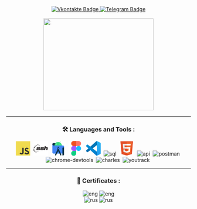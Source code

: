<div id="badges" align="center">
  <a href="https://vk.com/yungpinkby">
    <img src="https://img.shields.io/badge/Vkontakte-blue?style=for-the-badge&logo=vk&logoColor=white" alt="Vkontakte Badge"/>
  </a>
  <a href="https://t.me/yungpinkby">
    <img src="https://img.shields.io/badge/Telegram-9cf?style=for-the-badge&logo=telegram&logoColor=white" alt="Telegram Badge"/>
  </a>
</div>
<div id="badhes" align="center">
<img src="https://komarev.com/ghpvc/?username=your-github-username&style=flat-square&color=red" alt=""/>
  <div align="center">
  <img src="https://media.giphy.com/media/fwbzI2kV3Qrlpkh59e/giphy.gif" width="300" height="250"/>
  </div> 
        
   ---
       
 ### :hammer_and_wrench: Languages and Tools :
   <div>
     <img src="https://github.com/devicons/devicon/blob/master/icons/javascript/javascript-original.svg" title="JavaScript" alt="JavaScript" width="40" height="40"/>&nbsp;
     <img src="https://raw.githubusercontent.com/devicons/devicon/1119b9f84c0290e0f0b38982099a2bd027a48bf1/icons/ssh/ssh-original-wordmark.svg" title="ssh" alt="ssh" width="40" height="40"/>&nbsp;
     <img src="https://raw.githubusercontent.com/devicons/devicon/1119b9f84c0290e0f0b38982099a2bd027a48bf1/icons/androidstudio/androidstudio-original.svg" title="androidstudio" alt="androidstudio" width="40" height="40"/>&nbsp;
     <img src="https://raw.githubusercontent.com/devicons/devicon/1119b9f84c0290e0f0b38982099a2bd027a48bf1/icons/figma/figma-original.svg" title="figma" alt="figma" width="40" height="40"/>&nbsp;
     <img src="https://raw.githubusercontent.com/devicons/devicon/1119b9f84c0290e0f0b38982099a2bd027a48bf1/icons/vscode/vscode-original.svg" title="vscode" alt="vscode" width="40" height="40"/>&nbsp;
     <img src="https://www.svgrepo.com/show/331760/sql-database-generic.svg" title="sql" alt="sql" width="40" height="40"/>&nbsp;
     <img src="https://github.com/devicons/devicon/blob/master/icons/html5/html5-original.svg" title="HTML5" alt="HTML" width="40" height="40"/>&nbsp;
     <img src="https://www.svgrepo.com/show/88703/api.svg" title="api" alt="api" width="40" height="40"/>&nbsp;
     <img src="https://www.svgrepo.com/download/354202/postman-icon.svg" title="postman" alt="postman" width="40" height="40"/>&nbsp;
     <img src="https://www.svgrepo.com/download/378786/chrome-devtools.svg" title="chrome-devtools" alt="chrome-devtools" width="40" height="40"/>&nbsp;
     <img src="https://user-images.githubusercontent.com/15472/41327135-e4bf090c-6eca-11e8-9b76-032e8e2b0707.png" title="charles" alt="charles" width="40" height="40"/>&nbsp;
     <img src="https://upload.wikimedia.org/wikipedia/commons/thumb/8/8d/YouTrack_Icon.svg/512px-YouTrack_Icon.svg.png?20200803082248" title="youtrack" alt="youtrack" width="40" height="40"/>&nbsp;
     </div> 
        
   ---
     
   ### :page_with_curl: Certificates :
 <div class="container">
    <section class="left">
      <img src="https://github.com/yungpinkby/yungpinkby/assets/133729386/5f44c798-d702-4b17-a462-52decfb7742b" width="490" height="360" alt="eng">
      <img src="https://github.com/yungpinkby/yungpinkby/assets/133729386/68aa591a-fe01-429c-ade6-b619838ad02b" width="490" height="360" alt="eng">
    </section>
    <section class="right">
      <img src="https://github.com/yungpinkby/yungpinkby/assets/133729386/3aa38f3a-c8eb-4d7a-bb7a-e90a46cb4cd8" width="490" height="360" alt="rus">
      <img src="https://github.com/yungpinkby/yungpinkby/assets/133729386/02ae1dd8-2aa0-4177-87a0-c493c996ee35" width="490" height="360" alt="rus">
     </section>
  </div>
</main>
